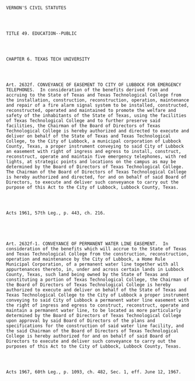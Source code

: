 ﻿
    
    
    	
    					
    
    
    VERNON'S CIVIL STATUTES
    
      
    
    
    TITLE 49. EDUCATION--PUBLIC
    
      
    
    
    CHAPTER 6. TEXAS TECH UNIVERSITY
    
      
    
    
    Art. 2632f. CONVEYANCE OF EASEMENT TO CITY OF LUBBOCK FOR EMERGENCY TELEPHONES.  In consideration of the benefits derived from and accruing to the State of Texas and Texas Technological College from the installation, construction, reconstruction, operation, maintenance and repair of a fire alarm signal system to be installed, constructed, reconstructed, operated and maintained to promote the welfare and safety of the inhabitants of the State of Texas, using the facilities of Texas Technological College and to further preserve said facilities, the Chairman of the Board of Directors of Texas Technological College is hereby authorized and directed to execute and deliver on behalf of the State of Texas and Texas Technological College, to the City of Lubbock, a municipal corporation of Lubbock County, Texas, a proper instrument conveying to said City of Lubbock an easement with right of ingress and egress to install, construct, reconstruct, operate and maintain five emergency telephones, with red lights, at strategic points and locations on the campus as may be determined by the Board of Directors of Texas Technological College.  The Chairman of the Board of Directors of Texas Technological College is hereby authorized and directed, for and on behalf of said Board of Directors, to execute and deliver such conveyance to carry out the purpose of this Act to the City of Lubbock, Lubbock County, Texas.
    
    
    
    
    Acts 1961, 57th Leg., p. 443, ch. 216.
    
    
    
    
    
    Art. 2632f-1. CONVEYANCE OF PERMANENT WATER LINE EASEMENT.  In consideration of the benefits which will accrue to the State of Texas and Texas Technological College from the construction, reconstruction, operation and maintenance by the City of Lubbock, a Home Rule Municipal Corporation, of a permanent water line together with all appurtenances thereto, in, under and across certain lands in Lubbock County, Texas, such land being owned by the State of Texas and constituting a portion of Texas Technological College, the Chairman of the Board of Directors of Texas Technological College is hereby authorized to execute and deliver on behalf of the State of Texas and Texas Technological College to the City of Lubbock a proper instrument conveying to said City of Lubbock a permanent water line easement with the right of ingress and egress to construct, reconstruct, operate and maintain a permanent water line, to be located as more particularly determined by the Board of Directors of Texas Technological College upon approval by said Board of Directors of the plans and specifications for the construction of said water line facility, and the said Chairman of the Board of Directors of Texas Technological College is hereby authorized for and on behalf of said Board of Directors to execute and deliver such conveyance to carry out the purposes of this Act to the City of Lubbock, Lubbock County, Texas.
    
    
    
    
    Acts 1967, 60th Leg., p. 1093, ch. 482, Sec. 1, eff. June 12, 1967.
    
    
    
    
    				
